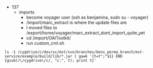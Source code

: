   * 137
    * imports
      * become voyager user (ssh as benjamina, sudo su - voyager)
      * /import/marc\_extract is where the update files are
      * I moved files to /export/home/voyager/marc\_extract\_dont\_import\_quite\_yet
      * cd /import/OAIToolkit/
      * run custom\_cml.sh

```
ls -1 /cygdrive/c/dev/xc/mst/svn/branches/bens_perma_branch/mst-service/example/build/lib/*.jar | gawk '{t=t";"$1} END {gsub(/\/cygdrive\/c/, "c:", t); print t}'
```